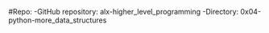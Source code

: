 #Repo:
	-GitHub repository: alx-higher_level_programming
	-Directory: 0x04-python-more_data_structures
